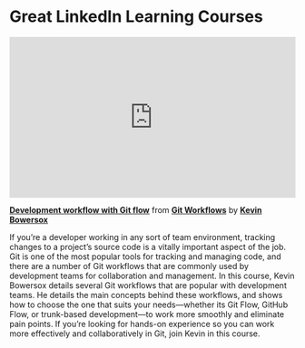 <h1>Great LinkedIn Learning Courses</h1>

<div style="position:relative;height:0;padding-bottom:56.25%"><iframe width="640" height="360" src="https://www.linkedin.com/learning/embed/git-workflows/development-workflow-with-git-flow?autoplay=false&claim=AQEvnaxihrvERwAAAYJSaY-wayEIUr2Cg6j4YK3K6V3oyiBbGfenf6qU0SNJLswciic7V_PEdjR4GoD-tZxMH0e7QAH4gwBNbdo7B9Hw-B-GM4Dezt6dB1XOw4r-rq3xrF9O1x8gYNC9wfR8B9AHqeZRWIegxcQJGxbGk-2l3JIgkY8Sad-OaKGN2DImAkbIBCV-byadBVmLWiK1CLHco4898atROdJCg2QsH-dk_GH7zpsNpw62gAAvP1JFIxHG5hi_dv3qrwRMnvUawv78LTsgUURpjlle9OzQkb4eJXoIoFzhzGtPJHBhMkGf-_GgEFlWckTrgJlVBH4p8LprPTOcYrBWxVCyGYoiPbyT4zc0fyf4FNlfyrZpvLY0mbRGPAXAQdwGZBiFmstni74ovSGOu1IcNTK2g5RunFbDrl0536d0JY6e4ZXDeFl1VDXOKV1MkI0-X4ci9po9pExADhHFT_pTL8ZGJ8rNYESDD0ExQF_l1k71p4wLhf9M5JQBIyngBxfX9_5hEqZ34VZJJPMv_HdNi6qhbdeOmYsyYYkM5PS_JyHw1iplFxqJ1leZOGMDOfkr_qYxkVfoPtOQOz4eOBl6KfMOFazqLnIxHEhYGd4x0CF8JN6mvLC7eQb3XLZNqctppH67CkeF6Rpqj7kp16-b2vGnkdQ-KeGNtnHZm5YR8AEyB8XvK5b2izgHnS-LJ9xcd_r8DkCR4L00YqE5o-NEYKrcsi3KOlLUznbtU0472THWwWTUjgLhmbrQN1fxNPI9p6NJOXWNY_tN5A1pW2dOOsDAkA1s1nRFNd1Nx-4tx_nYepT2BcDKaPcuE3Np3jxIBmvY3NMT_xoKBg61e2B_aXkLnTUwJbqEbygYwFc5RbWHNIfGzZQapPPRy4V6WInvn2zp57uwKnXItbDt04eUfHCRQt6YakkLvjZws-Pi9lUyaTybVlwOeNolscxQ3DlzzqNwX5Wjb1G0SzEvWn_sC_xB60L2Y7rL_q6kDauZSxsxaejQhB3ap1ed-6qJLqR2PZuIDleKOhceUREz716PR7-2FwuZ538LUSGb8eadHaNXnod-XbPybPVNCcpsbVMsck9EUBPr7QI_vnT5LcPmPOXeNLCNaEeWMHXWjmyjcn1al45-h072lJi1LzYoXxO2-cB0ZURmEbce6iNbPCXAXLazjQmH9Z07rIVtp2wkRnxIiG4&lipi=urn%3Ali%3Apage%3Ad_learning_content%3BWAnMAJQRSaCuo%2F4mq3p%2Btw%3D%3D&licu" mozallowfullscreen="true" webkitallowfullscreen="true" allowfullscreen="true" frameborder="0" style="position:absolute;width:100%;height:100%;left:0"></iframe></div><p><strong><a href="https://www.linkedin.com/learning/git-workflows/development-workflow-with-git-flow?trk=embed_lil">Development workflow with Git flow</a></strong> from <strong><a href="https://www.linkedin.com/learning/git-workflows?trk=embed_lil">Git Workflows</a></strong> by <strong><a href="https://www.linkedin.com/learning/instructors/kevin-bowersox?trk=embed_lil">Kevin Bowersox</a></strong></p>

If you’re a developer working in any sort of team environment, tracking changes to a project’s source code is a vitally important aspect of the job. Git is one of the most popular tools for tracking and managing code, and there are a number of Git workflows that are commonly used by development teams for collaboration and management. In this course, Kevin Bowersox details several Git workflows that are popular with development teams. He details the main concepts behind these workflows, and shows how to choose the one that suits your needs—whether its Git Flow, GitHub Flow, or trunk-based development—to work more smoothly and eliminate pain points. If you’re looking for hands-on experience so you can work more effectively and collaboratively in Git, join Kevin in this course.
